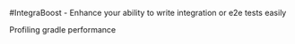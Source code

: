 #IntegraBoost - Enhance your ability to write integration or e2e tests easily

Profiling gradle performance

